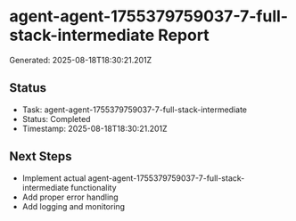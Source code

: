 # agent-agent-1755379759037-7-full-stack-intermediate Report

Generated: 2025-08-18T18:30:21.201Z

## Status
- Task: agent-agent-1755379759037-7-full-stack-intermediate
- Status: Completed
- Timestamp: 2025-08-18T18:30:21.201Z

## Next Steps
- Implement actual agent-agent-1755379759037-7-full-stack-intermediate functionality
- Add proper error handling
- Add logging and monitoring
